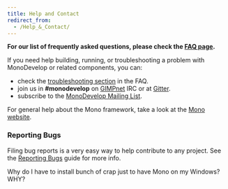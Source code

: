 ```yaml
---
title: Help and Contact
redirect_from:
  - /Help_&_Contact/
---
```


**For our list of frequently asked questions, please check the [FAQ page](/help/faq/).**

If you need help building, running, or troubleshooting a problem with MonoDevelop or related components, you can:

-   check the [troubleshooting section](/help/faq/#troubleshooting) in the FAQ.
-   join us in **\#monodevelop** on [GIMPnet](http://www.gimp.org/irc.html) IRC or at [Gitter](https://gitter.im/mono/monodevelop).
-   subscribe to the [MonoDevelop Mailing List](http://lists.ximian.com/mailman/listinfo/monodevelop-list).

For general help about the Mono framework, take a look at the [Mono website](https://www.mono-project.com).

### Reporting Bugs

Filing bug reports is a very easy way to help contribute to any project. See the [Reporting Bugs](/help/reporting-bugs/) guide for more info.

Why do I have to install bunch of crap just to have Mono on my Windows? WHY?
